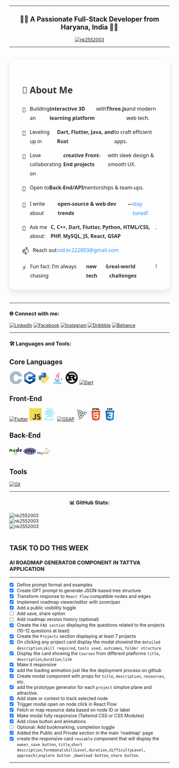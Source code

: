 <hr>
<h2 align="center">👨‍💻 A Passionate Full-Stack Developer from Haryana, India 👨‍💻</h2>

<p align="center">
  <a href="https://github.com/ryo-ma/github-profile-trophy">
    <img src="https://github-profile-trophy.vercel.app/?username=nk2552003&theme=radical&margin-w=15&margin-h=15&row=1&column=8" alt="nk2552003"/>
  </a>
</p>
<hr>
<div style="max-width: 700px; margin: 40px auto; background: white; border-radius: 20px; box-shadow: 0 8px 20px rgba(0,0,0,0.1); padding: 30px 40px; font-family: 'Segoe UI', sans-serif; line-height: 1.8; background-color: #fefefe;">
  <h2 style="margin-bottom: 20px; font-size: 28px; color: #333;">🚀 About Me</h2>

  <div style="margin-bottom: 15px; font-size: 16px; display: flex; align-items: flex-start;">
    <span style="font-size: 20px; margin-right: 12px;">🔭</span>
    Building an <strong style="color: #2d2d2d;">interactive 3D learning platform</strong> with <strong style="color: #2d2d2d;">Three.js</strong> and modern web tech.
  </div>

  <div style="margin-bottom: 15px; font-size: 16px; display: flex; align-items: flex-start;">
    <span style="font-size: 20px; margin-right: 12px;">🌱</span>
    Leveling up in <strong style="color: #2d2d2d;">Dart, Flutter, Java, and Rust</strong> to craft efficient apps.
  </div>

  <div style="margin-bottom: 15px; font-size: 16px; display: flex; align-items: flex-start;">
    <span style="font-size: 20px; margin-right: 12px;">👯</span>
    Love collaborating on <strong style="color: #2d2d2d;">creative Front-End projects</strong> with sleek design & smooth UX.
  </div>

  <div style="margin-bottom: 15px; font-size: 16px; display: flex; align-items: flex-start;">
    <span style="font-size: 20px; margin-right: 12px;">🤝</span>
    Open to <strong style="color: #2d2d2d;">Back-End/API</strong> mentorships & team-ups.
  </div>

  <div style="margin-bottom: 15px; font-size: 16px; display: flex; align-items: flex-start;">
    <span style="font-size: 20px; margin-right: 12px;">📝</span>
    I write about <strong style="color: #2d2d2d;">open-source & web dev trends</strong> — 
    <a href="#" style="color: #1e90ff; text-decoration: none;">stay tuned!</a>
  </div>

  <div style="margin-bottom: 15px; font-size: 16px; display: flex; align-items: flex-start;">
    <span style="font-size: 20px; margin-right: 12px;">💬</span>
    Ask me about: 
    <strong style="color: #2d2d2d;">C, C++, Dart, Flutter, Python, HTML/CSS, PHP, MySQL, JS, React, GSAP</strong>.
  </div>

  <div style="margin-bottom: 15px; font-size: 16px; display: flex; align-items: flex-start;">
    <span style="font-size: 20px; margin-right: 12px;">📫</span>
    Reach out: 
    <a href="mailto:sid.kr.222003@gmail.com" style="color: #1e90ff; text-decoration: none;">sid.kr.222003@gmail.com</a>
  </div>

  <div style="margin-bottom: 0; font-size: 16px; display: flex; align-items: flex-start;">
    <span style="font-size: 20px; margin-right: 12px;">⚡</span>
    Fun fact: I’m always chasing <strong style="color: #2d2d2d;">new tech</strong> & <strong style="color: #2d2d2d;">real-world challenges</strong>!
  </div>
</div>

<hr>

<h3 align="left">🌐 Connect with me:</h3>
<p align="left">
  <a href="https://linkedin.com/in/nitish-kumar-69302b226" target="_blank"><img align="center" src="https://raw.githubusercontent.com/rahuldkjain/github-profile-readme-generator/master/src/images/icons/Social/linked-in-alt.svg" alt="LinkedIn" height="30" width="40" /></a>
  <a href="https://fb.com/nk222003" target="_blank"><img align="center" src="https://raw.githubusercontent.com/rahuldkjain/github-profile-readme-generator/master/src/images/icons/Social/facebook.svg" alt="Facebook" height="30" width="40" /></a>
  <a href="https://instagram.com/nitish.2432" target="_blank"><img align="center" src="https://raw.githubusercontent.com/rahuldkjain/github-profile-readme-generator/master/src/images/icons/Social/instagram.svg" alt="Instagram" height="30" width="40" /></a>
  <a href="https://dribbble.com/nk2552003" target="_blank"><img align="center" src="https://raw.githubusercontent.com/rahuldkjain/github-profile-readme-generator/master/src/images/icons/Social/dribbble.svg" alt="Dribbble" height="30" width="40" /></a>
  <a href="https://www.behance.net/nitishkumar444" target="_blank"><img align="center" src="https://raw.githubusercontent.com/rahuldkjain/github-profile-readme-generator/master/src/images/icons/Social/behance.svg" alt="Behance" height="30" width="40" /></a>
</p>
<hr>

<h3 align="left">🛠️ Languages and Tools:</h3>
<p align="left">
  <h2>Core Languages</h2>
  <!-- Core Languages -->
  <a href="https://www.cprogramming.com/" target="_blank" rel="noreferrer"><img src="https://raw.githubusercontent.com/devicons/devicon/master/icons/c/c-original.svg" alt="C" width="40" height="40"/></a>
  <a href="https://isocpp.org/" target="_blank" rel="noreferrer"><img src="https://raw.githubusercontent.com/devicons/devicon/master/icons/cplusplus/cplusplus-original.svg" alt="C++" width="40" height="40"/></a>
  <a href="https://www.python.org/" target="_blank" rel="noreferrer"><img src="https://raw.githubusercontent.com/devicons/devicon/master/icons/python/python-original.svg" alt="Python" width="40" height="40"/></a>
  <a href="https://www.java.com/" target="_blank" rel="noreferrer"><img src="https://raw.githubusercontent.com/devicons/devicon/master/icons/java/java-original.svg" alt="Java" width="40" height="40"/></a>
  <a href="https://www.rust-lang.org/" target="_blank" rel="noreferrer"><img src="https://raw.githubusercontent.com/devicons/devicon/master/icons/rust/rust-plain.svg" alt="Rust" width="40" height="40"/></a>
  <a href="https://dart.dev/" target="_blank" rel="noreferrer"><img src="https://www.vectorlogo.zone/logos/dartlang/dartlang-icon.svg" alt="Dart" width="40" height="40"/></a>
  <h2>Front-End</h2>
  <!-- Front-End -->
  <a href="https://flutter.dev" target="_blank" rel="noreferrer"><img src="https://www.vectorlogo.zone/logos/flutterio/flutterio-icon.svg" alt="Flutter" width="40" height="40"/></a>
  <a href="https://developer.mozilla.org/en-US/docs/Web/JavaScript" target="_blank" rel="noreferrer"><img src="https://raw.githubusercontent.com/devicons/devicon/master/icons/javascript/javascript-original.svg" alt="JavaScript" width="40" height="40"/></a>
  <a href="https://reactjs.org/" target="_blank" rel="noreferrer"><img src="https://raw.githubusercontent.com/devicons/devicon/master/icons/react/react-original-wordmark.svg" alt="React" width="40" height="40"/></a>
  <a href="https://greensock.com/gsap/" target="_blank" rel="noreferrer"><img src="https://avatars.githubusercontent.com/u/2139479?s=200&v=4" alt="GSAP" width="40" height="40"/></a>
  <a href="https://threejs.org/" target="_blank" rel="noreferrer"><img src="https://raw.githubusercontent.com/devicons/devicon/master/icons/threejs/threejs-original.svg" alt="Three.js" width="40" height="40"/></a>
  <a href="https://www.w3schools.com/html/" target="_blank" rel="noreferrer"><img src="https://raw.githubusercontent.com/devicons/devicon/master/icons/html5/html5-original-wordmark.svg" alt="HTML" width="40" height="40"/></a>
  <a href="https://www.w3schools.com/css/" target="_blank" rel="noreferrer"><img src="https://raw.githubusercontent.com/devicons/devicon/master/icons/css3/css3-original-wordmark.svg" alt="CSS" width="40" height="40"/></a>
  
  <h2>Back-End</h2>
  <!-- Back-End -->
  <a href="https://nodejs.org" target="_blank" rel="noreferrer"><img src="https://raw.githubusercontent.com/devicons/devicon/master/icons/nodejs/nodejs-original-wordmark.svg" alt="Node.js" width="40" height="40"/></a>
  <a href="https://www.php.net/" target="_blank" rel="noreferrer"><img src="https://raw.githubusercontent.com/devicons/devicon/master/icons/php/php-original.svg" alt="PHP" width="40" height="40"/></a>
  <a href="https://www.mysql.com/" target="_blank" rel="noreferrer"><img src="https://raw.githubusercontent.com/devicons/devicon/master/icons/mysql/mysql-original-wordmark.svg" alt="MySQL" width="40" height="40"/></a>
  
  <h2>Tools</h2>
  <!-- Tools -->
  <a href="https://git-scm.com/" target="_blank" rel="noreferrer"><img src="https://www.vectorlogo.zone/logos/git-scm/git-scm-icon.svg" alt="Git" width="40" height="40"/></a>
</p>
<hr>


<h3 align="center">📊 GitHub Stats:</h3>
<div style="display:flex;flex-direction:row;flex-wrap:wrap;gap:10;">
    <img align="center" width="100%" src="https://github-readme-stats.vercel.app/api/top-langs?username=nk2552003&show_icons=true&locale=en&layout=compact&theme=radical" alt="nk2552003"/>
  <img width="100%" src="https://github-readme-stats.vercel.app/api?username=nk2552003&show_icons=true&locale=en&theme=radical" alt="nk2552003"/>
    <img align="center" width="100%" src="https://github-readme-streak-stats.herokuapp.com/?user=nk2552003&theme=radical" alt="nk2552003"/>
</div>

<br>

## TASK TO DO THIS WEEK

### AI ROADMAP GENERATOR COMPONENT IN TATTVA APPLICATION

---
- [x] Define prompt format and examples
- [x] Create GPT prompt to generate JSON-based tree structure
- [x] Transform response to `React Flow` compatible nodes and edges
- [x] Implement roadmap viewer/editor with zoom/pan
- [x] Add a public visibility toggle
- [ ] Add save, share option
- [ ] Add roadmap version history (optional)
- [x] Create the `FAQ section` displaying the questions related to the projects (10-12 questions at least)
- [x] Create the `Projects` section displaying at least 7 projects
- [x] On clicking any project card display the modal showind the `detailed description`,`skill required`, `tools used`,` outcomes`, `folder structure`
- [x] Display the card showing the `Courses` from different platforms `title`, `description`,`duration`,`link`
- [x] Make it responsive
- [x] add the loading animation just like the deployment process on github
- [x] Create modal component with props for `title`, `description`, `resources`, etc.
- [x] add the prototype generator for each `project` simploe plane and attractive.
- [x] Add state or context to track selected node
- [x] Trigger modal open on node click in React Flow
- [x] Fetch or map resource data based on node ID or label
- [x] Make modal fully responsive (Tailwind CSS or CSS Modules)
- [x] Add close button and animations
- [ ] Optional: Add bookmarking, completion toggle
- [x] Added the Public and Private section in the main 'roadmap' page
- [x] create the responsive card `reusable` component that will display the `owner`, `save button`, `title`,`short description`,`formdata(skillLevel,duration,difficultyLevel, approach)`,`explore button `,`download button`, `share button`.

---
